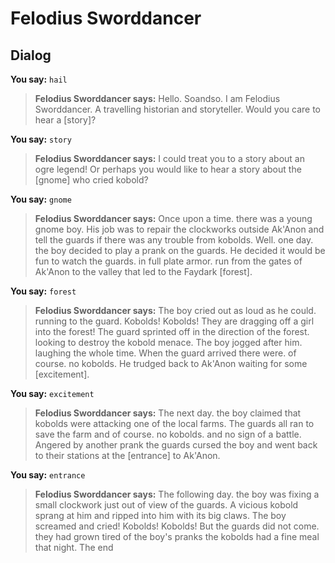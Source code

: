 # Felodius Sworddancer


## Dialog

**You say:** `hail`



>**Felodius Sworddancer says:** Hello. Soandso. I am Felodius Sworddancer.  A travelling historian and storyteller.  Would you care to hear a [story]?

**You say:** `story`



>**Felodius Sworddancer says:** I could treat you to a story about an ogre legend!  Or perhaps you would like to hear a story about the [gnome] who cried kobold?

**You say:** `gnome`



>**Felodius Sworddancer says:** Once upon a time. there was a young gnome boy.   His job was to repair the clockworks outside Ak'Anon and tell the guards if there was any trouble from kobolds.  Well. one day. the boy decided to play a prank on the guards.  He decided it would be fun to watch the guards. in full plate armor. run from the gates of Ak'Anon to the valley that led to the Faydark [forest].

**You say:** `forest`



>**Felodius Sworddancer says:** The boy cried out as loud as he could. running to the guard.  Kobolds!  Kobolds!  They are dragging off a girl into the forest!  The guard sprinted off in the direction of the forest. looking to destroy the kobold menace.  The boy jogged after him. laughing the whole time.  When the guard arrived there were. of course. no kobolds.  He trudged back to Ak'Anon waiting for some [excitement].

**You say:** `excitement`



>**Felodius Sworddancer says:** The next day. the boy claimed that kobolds were attacking one of the local farms.  The guards all ran to save the farm and of course. no kobolds. and no sign of a battle.  Angered by another prank the guards cursed the boy and went back to their stations at the [entrance] to Ak'Anon.

**You say:** `entrance`



>**Felodius Sworddancer says:** The following day. the boy was fixing a small clockwork just out of view of the guards.  A vicious kobold sprang at him and ripped into him with its big claws.  The boy screamed and cried!  Kobolds!  Kobolds!  But the guards did not come. they had grown tired of the boy's pranks the kobolds had a fine meal that night.  The
end
